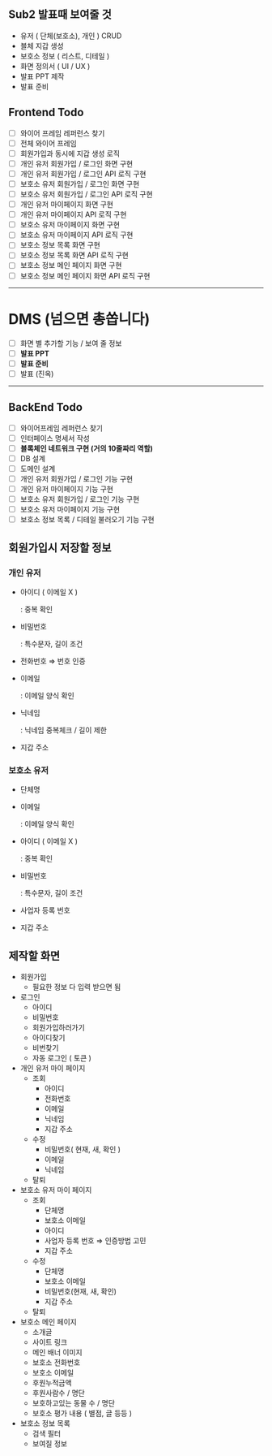 ## Sub2  발표때 보여줄 것

- 유저 ( 단체(보호소), 개인 ) CRUD
- 블체 지갑 생성
- 보호소 정보 ( 리스트, 디테일 )
- 화면 정의서 ( UI / UX )
- 발표 PPT 제작
- 발표 준비

## Frontend Todo

- [ ]  와이어 프레임 레퍼런스 찾기
- [ ]  전체 와이어 프레임
- [ ]  회원가입과 동시에 지갑 생성 로직
- [ ]  개인 유저 회원가입 / 로그인 화면 구현
- [ ]  개인 유저 회원가입 / 로그인 API 로직 구현
- [ ]  보호소 유저 회원가입 / 로그인 화면 구현
- [ ]  보호소 유저 회원가입 / 로그인 API 로직 구현
- [ ]  개인 유저 마이페이지 화면 구현
- [ ]  개인 유저 마이페이지 API 로직 구현
- [ ]  보호소 유저 마이페이지 화면 구현
- [ ]  보호소 유저 마이페이지 API 로직 구현
- [ ]  보호소 정보 목록 화면 구현
- [ ]  보호소 정보 목록 화면 API 로직 구현
- [ ]  보호소 정보 메인 페이지 화면 구현
- [ ]  보호소 정보 메인 페이지 화면 API 로직 구현

---

# DMS (넘으면 총쏩니다)

- [ ]  화면 별 추가할 기능 / 보여 줄 정보
- [ ]  **발표 PPT**
- [ ]  **발표 준비**
- [ ]  발표 (진옥)

---

## BackEnd Todo

- [ ]  와이어프레임 레퍼런스 찾기
- [ ]  인터페이스 명세서 작성
- [ ]  **블록체인 네트워크 구현 (거의 10줄짜리 역할)**
- [ ]  DB 설계
- [ ]  도메인 설계
- [ ]  개인 유저 회원가입 / 로그인 기능 구현
- [ ]  개인 유저 마이페이지 기능 구현
- [ ]  보호소 유저 회원가입 / 로그인 기능 구현
- [ ]  보호소 유저 마이페이지 기능 구현
- [ ]  보호소 정보 목록 / 디테일 불러오기 기능 구현

## 회원가입시 저장할 정보

### 개인 유저

- 아이디 ( 이메일 X )

    : 중복 확인

- 비밀번호

    : 특수문자, 길이 조건

- 전화번호 ⇒ 번호 인증
- 이메일

    : 이메일 양식 확인

- 닉네임

    : 닉네임 중복체크 / 길이 제한

- 지갑 주소

### 보호소 유저

- 단체명
- 이메일

    : 이메일 양식 확인

- 아이디 ( 이메일 X )

    : 중복 확인

- 비밀번호

    : 특수문자, 길이 조건

- 사업자 등록 번호
- 지갑 주소

## 제작할 화면

- 회원가입
    - 필요한 정보 다 입력 받으면 됨
- 로그인
    - 아이디
    - 비밀번호
    - 회원가입하러가기
    - 아이디찾기
    - 비번찾기
    - 자동 로그인 ( 토큰 )
- 개인 유저 마이 페이지
    - 조회
        - 아이디
        - 전화번호
        - 이메일
        - 닉네임
        - 지갑 주소
    - 수정
        - 비밀번호( 현재, 새, 확인 )
        - 이메일
        - 닉네임
    - 탈퇴
- 보호소 유저 마이 페이지
    - 조회
        - 단체명
        - 보호소 이메일
        - 아이디
        - 사업자 등록 번호 ⇒ 인증방법 고민
        - 지갑 주소
    - 수정
        - 단체명
        - 보호소 이메일
        - 비밀번호(현재, 새, 확인)
        - 지갑 주소
    - 탈퇴
- 보호소 메인 페이지
    - 소개글
    - 사이트 링크
    - 메인 배너 이미지
    - 보호소 전화번호
    - 보호소 이메일
    - 후원누적금액
    - 후원사람수 / 명단
    - 보호하고있는 동물 수 / 명단
    - 보호소 평가 내용 ( 별점, 글 등등 )
- 보호소 정보 목록
    - 검색 필터
    - 보여질 정보